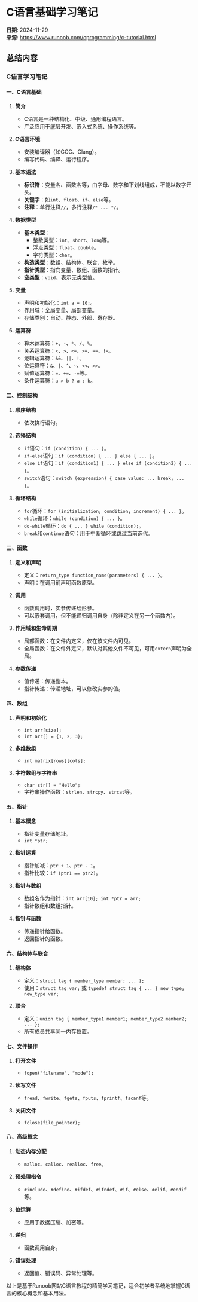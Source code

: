 # C语言基础学习笔记

**日期**: 2024-11-29  
**来源**: https://www.runoob.com/cprogramming/c-tutorial.html  

## 总结内容
### C语言学习笔记

#### 一、C语言基础

1. **简介**
   - C语言是一种结构化、中级、通用编程语言。
   - 广泛应用于底层开发、嵌入式系统、操作系统等。

2. **C语言环境**
   - 安装编译器（如GCC、Clang）。
   - 编写代码、编译、运行程序。

3. **基本语法**
   - **标识符**：变量名、函数名等，由字母、数字和下划线组成，不能以数字开头。
   - **关键字**：如`int`、`float`、`if`、`else`等。
   - **注释**：单行注释`//`，多行注释`/* ... */`。

4. **数据类型**
   - **基本类型**：
     - 整数类型：`int`、`short`、`long`等。
     - 浮点类型：`float`、`double`。
     - 字符类型：`char`。
   - **构造类型**：数组、结构体、联合、枚举。
   - **指针类型**：指向变量、数组、函数的指针。
   - **空类型**：`void`，表示无类型值。

5. **变量**
   - 声明和初始化：`int a = 10;`。
   - 作用域：全局变量、局部变量。
   - 存储类别：自动、静态、外部、寄存器。

6. **运算符**
   - 算术运算符：`+`、`-`、`*`、`/`、`%`。
   - 关系运算符：`<`、`>`、`<=`、`>=`、`==`、`!=`。
   - 逻辑运算符：`&&`、`||`、`!`。
   - 位运算符：`&`、`|`、`^`、`~`、`<<`、`>>`。
   - 赋值运算符：`=`、`+=`、`-=`等。
   - 条件运算符：`a > b ? a : b`。

#### 二、控制结构

1. **顺序结构**
   - 依次执行语句。

2. **选择结构**
   - `if`语句：`if (condition) { ... }`。
   - `if-else`语句：`if (condition) { ... } else { ... }`。
   - `else if`语句：`if (condition1) { ... } else if (condition2) { ... }`。
   - `switch`语句：`switch (expression) { case value: ... break; ... }`。

3. **循环结构**
   - `for`循环：`for (initialization; condition; increment) { ... }`。
   - `while`循环：`while (condition) { ... }`。
   - `do-while`循环：`do { ... } while (condition);`。
   - `break`和`continue`语句：用于中断循环或跳过当前迭代。

#### 三、函数

1. **定义和声明**
   - 定义：`return_type function_name(parameters) { ... }`。
   - 声明：在调用前声明函数原型。

2. **调用**
   - 函数调用时，实参传递给形参。
   - 可以嵌套调用，但不能递归调用自身（除非定义在另一个函数内）。

3. **作用域和生命周期**
   - 局部函数：在文件内定义，仅在该文件内可见。
   - 全局函数：在文件外定义，默认对其他文件不可见，可用`extern`声明为全局。

4. **参数传递**
   - 值传递：传递副本。
   - 指针传递：传递地址，可以修改实参的值。

#### 四、数组

1. **声明和初始化**
   - `int arr[size];`
   - `int arr[] = {1, 2, 3};`

2. **多维数组**
   - `int matrix[rows][cols];`

3. **字符数组与字符串**
   - `char str[] = "Hello";`
   - 字符串操作函数：`strlen`、`strcpy`、`strcat`等。

#### 五、指针

1. **基本概念**
   - 指针变量存储地址。
   - `int *ptr;`

2. **指针运算**
   - 指针加减：`ptr + 1`、`ptr - 1`。
   - 指针比较：`if (ptr1 == ptr2)`。

3. **指针与数组**
   - 数组名作为指针：`int arr[10]; int *ptr = arr;`
   - 指针数组和数组指针。

4. **指针与函数**
   - 传递指针给函数。
   - 返回指针的函数。

#### 六、结构体与联合

1. **结构体**
   - 定义：`struct tag { member_type member; ... };`
   - 使用：`struct tag var;` 或 `typedef struct tag { ... } new_type; new_type var;`

2. **联合**
   - 定义：`union tag { member_type1 member1; member_type2 member2; ... };`
   - 所有成员共享同一内存位置。

#### 七、文件操作

1. **打开文件**
   - `fopen("filename", "mode");`

2. **读写文件**
   - `fread`、`fwrite`、`fgets`、`fputs`、`fprintf`、`fscanf`等。

3. **关闭文件**
   - `fclose(file_pointer);`

#### 八、高级概念

1. **动态内存分配**
   - `malloc`、`calloc`、`realloc`、`free`。

2. **预处理指令**
   - `#include`、`#define`、`#ifdef`、`#ifndef`、`#if`、`#else`、`#elif`、`#endif`等。

3. **位运算**
   - 应用于数据压缩、加密等。

4. **递归**
   - 函数调用自身。

5. **错误处理**
   - 返回值、错误码、异常处理等。

以上是基于Runoob网站C语言教程的精简学习笔记，适合初学者系统地掌握C语言的核心概念和基本用法。
